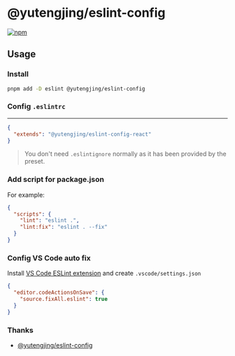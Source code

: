 # @yutengjing/eslint-config

[![npm](https://img.shields.io/npm/v/@yutengjing/eslint-config?color=a1b858&label=)](https://npmjs.com/package/@yutengjing/eslint-config)

## Usage

### Install

```bash
pnpm add -D eslint @yutengjing/eslint-config
```

### Config `.eslintrc`

---

```json
{
  "extends": "@yutengjing/eslint-config-react"
}
```

> You don't need `.eslintignore` normally as it has been provided by the preset.

### Add script for package.json

For example:

```json
{
  "scripts": {
    "lint": "eslint .",
    "lint:fix": "eslint . --fix"
  }
}
```

### Config VS Code auto fix

Install [VS Code ESLint extension](https://marketplace.visualstudio.com/items?itemName=dbaeumer.vscode-eslint) and create `.vscode/settings.json`

```json
{
  "editor.codeActionsOnSave": {
    "source.fixAll.eslint": true
  }
}
```

### Thanks

- [@yutengjing/eslint-config](https://github.com/tjx666/eslint-config)
